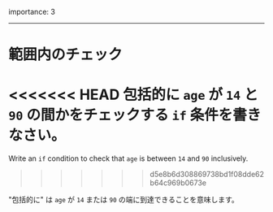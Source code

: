 importance: 3

---

# 範囲内のチェック

<<<<<<< HEAD
包括的に `age` が `14` と `90` の間かをチェックする `if` 条件を書きなさい。
=======
Write an `if` condition to check that `age` is between `14` and `90` inclusively.
>>>>>>> d5e8b6d308869738bd1f08dde62b64c969b0673e

"包括的に" は `age` が `14` または `90` の端に到達できることを意味します。
